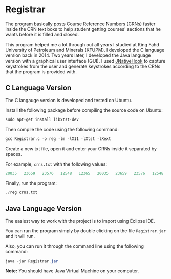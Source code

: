# Registrar

The program basically posts Course Reference Numbers (CRNs) faster inside the CRN text boxs to help student getting courses' sections that he wants before it is filled and closed.

This program helped me a lot through out all years I studied at King Fahd University of Petroleum and Minerals (KFUPM). I developed the C language version back in 2014. Two years later, I developed the Java language version with a graphical user interface (GUI). I used [JNativeHook](https://github.com/kwhat/jnativehook) to capture keystrokes from the user and generate keystrokes according to the CRNs that the program is provided with.

## C Language Version

The C langauge version is developed and tested on Ubuntu.

Install the following package before compiling the source code on Ubuntu:

```C
sudo apt-get install libxtst-dev
```

Then compile the code using the following command:

```C
gcc Registrar.c -o reg -lm -lX11 -lXtst -lXext
```

Create a new txt file, open it and enter your CRNs inside it separated by spaces.

For example, `crns.txt` with the following values:

```C
20035	23659	23576	12548	12365	20035	23659	23576	12548	12365	
```

Finally, run the program:

```C
./reg crns.txt
```

## Java Language Version

The easiest way to work with the project is to import using Eclipse IDE.

You can run the program simply by double clicking on the file `Registrar.jar` and it will run.

Also, you can run it through the command line using the following command:

```Java
java -jar Registrar.jar
```

**Note:** You should have Java Virtual Machine on your computer.

